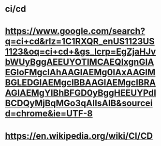 # ci/cd
# https://www.google.com/search?q=ci+cd&rlz=1C1RXQR_enUS1123US1123&oq=ci+cd+&gs_lcrp=EgZjaHJvbWUyBggAEEUYOTIMCAEQIxgnGIAEGIoFMgcIAhAAGIAEMg0IAxAAGIMBGLEDGIAEMgcIBBAAGIAEMgcIBRAAGIAEMgYIBhBFGD0yBggHEEUYPdIBCDQyMjBqMGo3qAIIsAIB&sourceid=chrome&ie=UTF-8
# https://en.wikipedia.org/wiki/CI/CD

